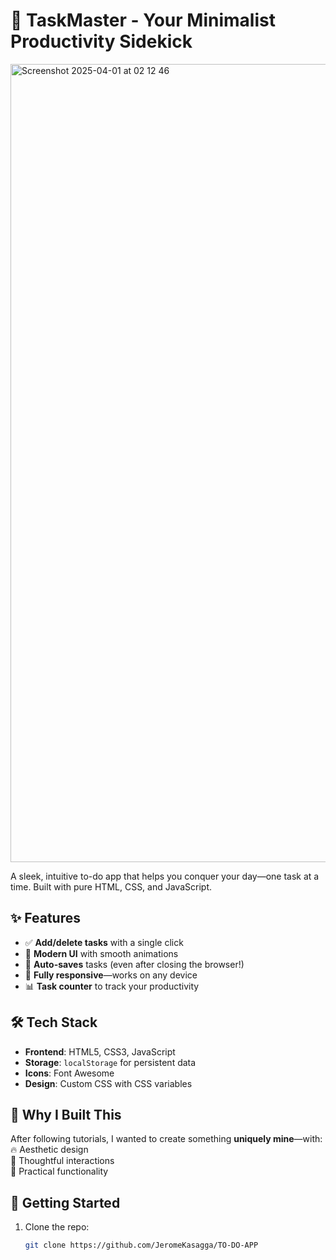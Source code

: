 # 🚀 TaskMaster - Your Minimalist Productivity Sidekick

<img width="1277" alt="Screenshot 2025-04-01 at 02 12 46" src="https://github.com/user-attachments/assets/b26d58cb-57ff-433d-8f17-37fe6521af42" />


A sleek, intuitive to-do app that helps you conquer your day—one task at a time. Built with pure HTML, CSS, and JavaScript.

## ✨ Features
- ✅ **Add/delete tasks** with a single click  
- 🌈 **Modern UI** with smooth animations  
- 💾 **Auto-saves** tasks (even after closing the browser!)  
- 📱 **Fully responsive**—works on any device  
- 📊 **Task counter** to track your productivity  

## 🛠️ Tech Stack
- **Frontend**: HTML5, CSS3, JavaScript  
- **Storage**: `localStorage` for persistent data  
- **Icons**: Font Awesome  
- **Design**: Custom CSS with CSS variables  

## 🎯 Why I Built This
After following tutorials, I wanted to create something **uniquely mine**—with:  
🔥 Aesthetic design  
🎨 Thoughtful interactions  
🧠 Practical functionality  

## 🚀 Getting Started
1. Clone the repo:  
   ```bash
   git clone https://github.com/JeromeKasagga/TO-DO-APP
